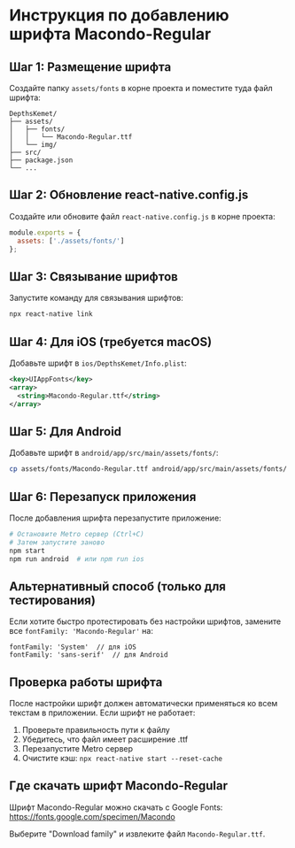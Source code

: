 # Инструкция по добавлению шрифта Macondo-Regular

## Шаг 1: Размещение шрифта

Создайте папку `assets/fonts` в корне проекта и поместите туда файл шрифта:

```
DepthsKemet/
├── assets/
│   ├── fonts/
│   │   └── Macondo-Regular.ttf
│   └── img/
├── src/
├── package.json
└── ...
```

## Шаг 2: Обновление react-native.config.js

Создайте или обновите файл `react-native.config.js` в корне проекта:

```javascript
module.exports = {
  assets: ['./assets/fonts/']
};
```

## Шаг 3: Связывание шрифтов

Запустите команду для связывания шрифтов:

```bash
npx react-native link
```

## Шаг 4: Для iOS (требуется macOS)

Добавьте шрифт в `ios/DepthsKemet/Info.plist`:

```xml
<key>UIAppFonts</key>
<array>
  <string>Macondo-Regular.ttf</string>
</array>
```

## Шаг 5: Для Android

Добавьте шрифт в `android/app/src/main/assets/fonts/`:

```bash
cp assets/fonts/Macondo-Regular.ttf android/app/src/main/assets/fonts/
```

## Шаг 6: Перезапуск приложения

После добавления шрифта перезапустите приложение:

```bash
# Остановите Metro сервер (Ctrl+C)
# Затем запустите заново
npm start
npm run android  # или npm run ios
```

## Альтернативный способ (только для тестирования)

Если хотите быстро протестировать без настройки шрифтов, замените все `fontFamily: 'Macondo-Regular'` на:

```tsx
fontFamily: 'System'  // для iOS
fontFamily: 'sans-serif'  // для Android
```

## Проверка работы шрифта

После настройки шрифт должен автоматически применяться ко всем текстам в приложении. Если шрифт не работает:

1. Проверьте правильность пути к файлу
2. Убедитесь, что файл имеет расширение .ttf
3. Перезапустите Metro сервер
4. Очистите кэш: `npx react-native start --reset-cache`

## Где скачать шрифт Macondo-Regular

Шрифт Macondo-Regular можно скачать с Google Fonts:
https://fonts.google.com/specimen/Macondo

Выберите "Download family" и извлеките файл `Macondo-Regular.ttf`.
